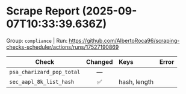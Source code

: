# Scrape Report (2025-09-07T10:33:39.636Z)

Group: `compliance`  |  Run: https://github.com/AlbertoRoca96/scraping-checks-scheduler/actions/runs/17527190869

| Check | Changed | Keys | Error |
|---|:---:|:--|:--|
| `psa_charizard_pop_total` | — |  |  |
| `sec_aapl_8k_list_hash` | ✅ | hash, length |  |
